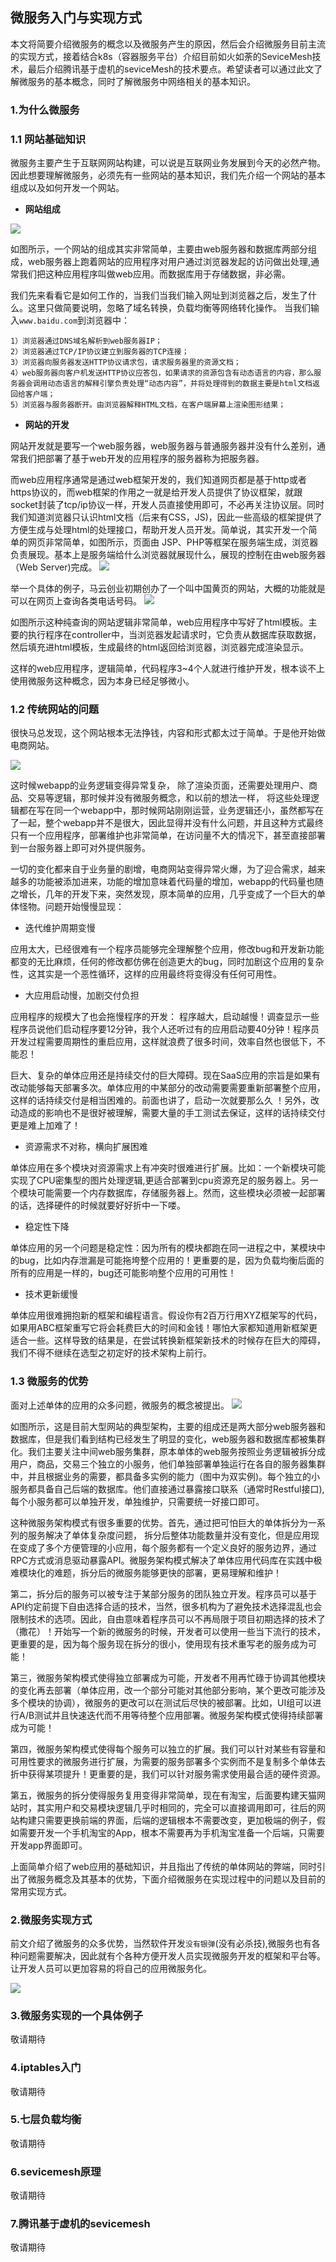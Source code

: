 ## 微服务入门与实现方式
本文将简要介绍微服务的概念以及微服务产生的原因，然后会介绍微服务目前主流的实现方式，接着结合k8s（容器服务平台）介绍目前如火如荼的SeviceMesh技术，最后介绍腾讯基于虚机的seviceMesh的技术要点。希望读者可以通过此文了解微服务的基本概念，同时了解微服务中网络相关的基本知识。
### 1.为什么微服务

### 1.1 网站基础知识

微服务主要产生于互联网网站构建，可以说是互联网业务发展到今天的必然产物。因此想要理解微服务，必须先有一些网站的基本知识，我们先介绍一个网站的基本组成以及如何开发一个网站。

+ **网站组成**

![](assets/markdown-img-paste-20190201165617689.png)

如图所示，一个网站的组成其实非常简单，主要由web服务器和数据库两部分组成，web服务器上跑着网站的应用程序对用户通过浏览器发起的访问做出处理,通常我们把这种应用程序叫做web应用。而数据库用于存储数据，非必需。


我们先来看看它是如何工作的，当我们当我们输入网址到浏览器之后，发生了什么。这里只做简要说明，忽略了域名转换，负载均衡等网络转化操作。
当我们输入`www.baidu.com`到浏览器中：
```
1）浏览器通过DNS域名解析到web服务器IP；
2）浏览器通过TCP/IP协议建立到服务器的TCP连接；
3）浏览器向服务器发送HTTP协议请求包，请求服务器里的资源文档；
4）web服务器向客户机发送HTTP协议应答包，如果请求的资源包含有动态语言的内容，那么服务器会调用动态语言的解释引擎负责处理“动态内容”，并将处理得到的数据主要是html文档返回给客户端；
5）浏览器与服务器断开。由浏览器解释HTML文档，在客户端屏幕上渲染图形结果；
```
+ **网站的开发**

网站开发就是要写一个web服务器，web服务器与普通服务器并没有什么差别，通常我们把部署了基于web开发的应用程序的服务器称为把服务器。

而web应用程序通常是通过web框架开发的，我们知道网页都是基于http或者https协议的，而web框架的作用之一就是给开发人员提供了协议框架，就跟socket封装了tcp/ip协议一样，开发人员直接使用即可，不必再关注协议层。同时我们知道浏览器只认识html文档（后来有CSS，JS)，因此一些高级的框架提供了方便生成与处理html的处理接口，帮助开发人员开发。简单说，其实开发一个简单的网页非常简单，如图所示，页面由 JSP、PHP等框架在服务端生成，浏览器负责展现。基本上是服务端给什么浏览器就展现什么，展现的控制在由web服务器（Web Server)完成。
![](assets/markdown-img-paste-20190201172242878.png)

举一个具体的例子，马云创业初期创办了一个叫中国黄页的网站，大概的功能就是可以在网页上查询各类电话号码。
![](assets/markdown-img-paste-20190202145547164.png)

如图所示这种纯查询的网站逻辑非常简单，web应用程序中写好了html模板。主要的执行程序在controller中，当浏览器发起请求时，它负责从数据库获取数据，然后填充进html模板，生成最终的html返回给浏览器，浏览器完成渲染显示。

这样的web应用程序，逻辑简单，代码程序3~4个人就进行维护开发，根本谈不上使用微服务这种概念，因为本身已经足够微小。

### 1.2 传统网站的问题
很快马总发现，这个网站根本无法挣钱，内容和形式都太过于简单。于是他开始做电商网站。

![](assets/markdown-img-paste-20190202153209761.png)

这时候webapp的业务逻辑变得异常复杂， 除了渲染页面，还需要处理用户、商品、交易等逻辑，那时候并没有微服务概念，和以前的想法一样， 将这些处理逻辑都在写在同一个webapp中，那时候网站刚刚运营，业务逻辑还小，虽然都写在了一起，整个webapp并不是很大，因此显得并没有什么问题，并且这种方式最终只有一个应用程序，部署维护也非常简单，在访问量不大的情况下，甚至直接部署到一台服务器上即可对外提供服务。

一切的变化都来自于业务量的剧增，电商网站变得异常火爆，为了迎合需求，越来越多的功能被添加进来，功能的增加意味着代码量的增加，webapp的代码量也随之增长，几年的开发下来，突然发现，原本简单的应用，几乎变成了一个巨大的单体怪物。问题开始慢慢显现：

+ 迭代维护周期变慢

应用太大，已经很难有一个程序员能够完全理解整个应用，修改bug和开发新功能都变的无比麻烦，任何的修改都仿佛在创造更大的bug，同时加剧这个应用的复杂性，这其实是一个恶性循环，这样的应用最终将变得没有任何可用性。

+ 大应用启动慢，加剧交付负担

应用程序的规模大了也会拖慢程序的开发： 程序越大，启动越慢！调查显示一些程序员说他们启动程序要12分钟，我个人还听过有的应用启动要40分钟！程序员开发过程需要周期性的重启应用，这样就浪费了很多时间，效率自然也很低下，不能忍！

巨大、复杂的单体应用还是持续交付的巨大障碍。现在SaaS应用的宗旨是如果有改动能够每天部署多次。单体应用的中某部分的改动需要需要重新部署整个应用，这样的话持续交付是相当困难的。前面也讲了，启动一次就要那么久 ！另外，改动造成的影响也不是很好被理解，需要大量的手工测试去保证，这样的话持续交付更是难上加难了！

+ 资源需求不对称，横向扩展困难

单体应用在多个模块对资源需求上有冲突时很难进行扩展。比如：一个新模块可能实现了CPU密集型的图片处理逻辑,更适合部署到cpu资源充足的服务器上。另一个模块可能需要一个内存数据库，存储服务器上。然而，这些模块必须被一起部署的话，选择硬件的时候就要好好折中一下喽。

+ 稳定性下降

单体应用的另一个问题是稳定性：因为所有的模块都跑在同一进程之中，某模块中的bug，比如内存泄漏是可能拖垮整个应用的！更重要的是，因为负载均衡后面的所有的应用是一样的，bug还可能影响整个应用的可用性！

+ 技术更新缓慢

单体应用很难拥抱新的框架和编程语言。假设你有2百万行用XYZ框架写的代码，如果用ABC框架重写它将会耗费巨大的时间和金钱！哪怕大家都知道用新框架更适合一些。这样导致的结果是，在尝试转换新框架新技术的时候存在巨大的障碍，我们不得不继续在选型之初定好的技术架构上前行。

### 1.3 微服务的优势

面对上述单体的应用的众多问题，微服务的概念被提出。
![](assets/markdown-img-paste-20190216143323954.png)

如图所示，这是目前大型网站的典型架构，主要的组成还是两大部分web服务器和数据库，但是我们看到结构已经发生了明显的变化，web服务器和数据库都被集群化。我们主要关注中间web服务集群，原本单体的web服务按照业务逻辑被拆分成用户，商品，交易三个独立的小服务，他们单独部署单独运行在各自的服务器集群中，并且根据业务的需要，都具备多实例的能力（图中为双实例)。每个独立的小服务都具备自己后端的数据库。他们直接通过暴露接口联系（通常时Restful接口),每个小服务都可以单独开发，单独维护，只需要统一好接口即可。

这种微服务架构模式有很多重要的优势。首先，通过把可怕巨大的单体拆分为一系列的服务解决了单体复杂度问题， 拆分后整体功能数量并没有变化，但是应用现在变成了多个方便管理的小应用，每个服务都有一个定义良好的服务边界，通过RPC方式或消息驱动暴露API。微服务架构模式解决了单体应用代码库在实践中极难模块化的难题，拆分后的微服务能够更快的部署，更易理解和维护！

第二，拆分后的服务可以被专注于某部分服务的团队独立开发。程序员可以基于API约定前提下自由选择合适的技术，当然，很多机构为了避免技术选择混乱也会限制技术的选项。因此，自由意味着程序员可以不再局限于项目初期选择的技术了（撒花）！开始写一个新的微服务的时候，开发者可以使用一些当下流行的技术，更重要的是，因为每个服务现在拆分的很小，使用现有技术重写老的服务成为可能！

第三，微服务架构模式使得独立部署成为可能，开发者不用再忙碌于协调其他模块的变化再去部署（单体应用，改一个部分可能对其他部分影响，某个更改可能涉及多个模块的协调），微服务的更改可以在测试后尽快的被部署。比如，UI组可以进行A/B测试并且快速迭代而不用等待整个应用部署。微服务架构模式使得持续部署成为可能！

第四，微服务架构模式使得每个服务可以独立的扩展。我们可以针对某些有容量和可用性要求的微服务进行扩展，为需要的服务部署多个实例而不是复制多个单体去折中获得某项提升！更重要的是，我们可以针对服务需求使用最合适的硬件资源。

第五，微服务的拆分使得服务复用变得非常简单，现在有淘宝，后面要构建天猫网站时，其实用户和交易模块逻辑几乎时相同的，完全可以直接调用即可，往后的网站构建只需要更换前端的界面，后端的逻辑根本不需要改变，更加极端的例子，假如需要开发一个手机淘宝的App，根本不需要再为手机淘宝准备一个后端，只需要开发app界面即可。


上面简单介绍了web应用的基础知识，并且指出了传统的单体网站的弊端，同时引出了微服务概念及其基本的优势，下面介绍微服务在实现过程中的问题以及目前的常用实现方式。

### 2.微服务实现方式

前文介绍了微服务的众多优势，当然软件开发`没有银弹`(没有必杀技),微服务也有各种问题需要解决，因此就有个各种方便开发人员实现微服务开发的框架和平台等。让开发人员可以更加容易的将自己的应用微服务化。

![](assets/markdown-img-paste-20190216202116209.png)

### 3.微服务实现的一个具体例子
敬请期待

### 4.iptables入门
敬请期待
### 5.七层负载均衡
敬请期待
### 6.sevicemesh原理
敬请期待

### 7.腾讯基于虚机的sevicemesh
敬请期待

